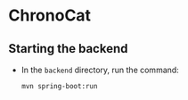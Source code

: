 # ChronoCat

## Starting the backend

- In the `backend` directory, run the command:

    ```
    mvn spring-boot:run
    ```
